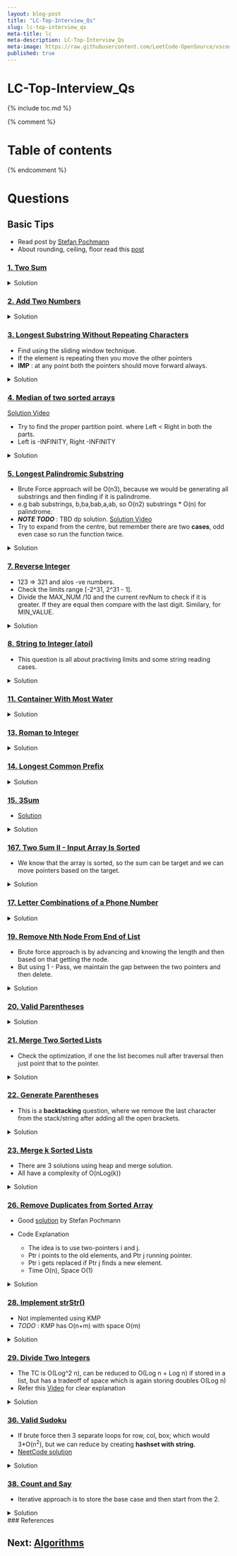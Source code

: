 ```yaml
---
layout: blog-post
title: "LC-Top-Interview_Qs"
slug: lc-top-interview_qs
meta-title: lc
meta-description: LC-Top-Interview_Qs
meta-image: https://raw.githubusercontent.com/LeetCode-OpenSource/vscode-leetcode/master/resources/LeetCode.png
published: true
---
```


# LC-Top-Interview_Qs

{% include toc.md %}

{% comment %} 
<!-- Not including since it is generated in the table TOC-->
Table of contents
=================

<!--ts-->
  <!-- + [Introduction](#introduction)
  + [keyterms](#keyterms) 
    * [complexity](#complexity)
    * [stable_unstable](#stable_unstable)
  + [data_structures](#ds)
    * [arrays](#arrays)
  + [algorithms](#sort-algorithms)
    + [sorting](#sort-algorithms)
      * [bubble_Sort](#bubble-sort)
  + [References](#references) -->
<!--te-->
{% endcomment %} 

<!--flow-start
- Solve the code(Easy : 5 M, Med : 10 M, Hard : 15 M )
- Watch 2x S30, take complexity and all
- Optimize your solution
- Watch leetcode
- Write notes
- Move ONNNN! dont think of it more
flow-end-->

# Questions
## Basic Tips
- Read post by [Stefan Pochmann](https://www.stefan-pochmann.info/spots/tutorials/basic_programming/)
- About rounding, ceiling, floor read this [post](https://www.guru99.com/math-java.html)

### [ 1. Two Sum](https://leetcode.com/problems/two-sum/)

<details><summary>Solution</summary><div markdown="1">

Approach 1: Brute Force - two loops check sum

Approach 2: Two_pass Hash Table : check for complement if not already present

Approach 3: One-pass Hash Table

It turns out we can do it in one-pass. While we are iterating and inserting elements into the hash table, we also look back to check if current element's complement already exists in the hash table. If it exists, we have found a solution and return the indices immediately.

```java
class Solution {
    public int[] twoSum(int[] nums, int target) {
        Map<Integer, Integer> map = new HashMap<>();
        for(int i = 0; i<nums.length;i++){
            // if the key is already present then gets, else inserts the current i
            int key = target - nums[i];
            
            if(map.containsKey(key)){
                // can return the answer in any order
                return new int[]{map.get(key), i};
            }
            
            
            map.put(nums[i],i);
        }
        return null;
    }
}
```

**Complexity Analysis**

Time complexity: O(n). We traverse the list containing n elements only once. Each lookup in the table costs only O(1) time.

Space complexity: O(n). The extra space required depends on the number of items stored in the hash table, which stores at most n elements.

</div>
</details>



### [2. Add Two Numbers](https://leetcode.com/problems/add-two-numbers/)


<details><summary>Solution</summary><div markdown="1">

```java
class Solution {
    public ListNode addTwoNumbers(ListNode l1, ListNode l2) {
        int carry = 0;
        ListNode dummy = new ListNode(-1);
        ListNode temp = dummy;
        while(l1!=null || l2!=null || carry!=0){
            int sum = 0;
            // Check if l1 list is not empty
            if(l1!=null){
                sum += l1.val;
                l1 = l1.next;
            }
            // Check if l2 list is not empty
            if(l2!=null){
                sum += l2.val;
                l2 = l2.next;
            }
            // Add previous carry if exists
            sum+=carry;
            temp.next = new ListNode(sum%10);
            temp = temp.next;
            // Current carry
            carry = sum/10;
        }
        // Return dummy Node next value
        return dummy.next;
    }
}
```

**Complexity Analysis**

Time complexity : O(max(m, n)). Assume that mm and nn represents the length of l1 and l2 respectively, the algorithm above iterates at most max(m, n) times.

Space complexity : O(max(m, n)). The length of the new list is at most max(m,n) + 1.

</div>
</details>



### [3. Longest Substring Without Repeating Characters](https://leetcode.com/problems/longest-substring-without-repeating-characters/)

- Find using the sliding window technique.
- If the element is repeating then you move the other pointers
- **IMP** : at any point both the pointers should move forward always.

<details><summary>Solution</summary><div markdown="1">

```java
class Solution {
    public int lengthOfLongestSubstring(String s) {
        int maxLen = 0;
        HashSet<Character> set = new HashSet<>();
        int j =0;
        for(int i=0; i<s.length();i++){
            //System.out.println("Hash Set : "+set +" i : "+i);
            char c = s.charAt(i);
            if(set.contains(c)){
                while(set.contains(c)){
                    //System.out.println("Removing : "+set);
                    set.remove(s.charAt(j++));
                }
            }
            
            set.add(s.charAt(i));
            maxLen = Math.max(maxLen, set.size());
            
        }
        return maxLen;
    }
}


/// ---- 2nd solution
public class Solution {
    public int lengthOfLongestSubstring(String s) {
        int n = s.length(), ans = 0;
        Map<Character, Integer> map = new HashMap<>(); // current index of character
        // try to extend the range [i, j]
        for (int j = 0, i = 0; j < n; j++) {
            if (map.containsKey(s.charAt(j))) {
                i = Math.max(map.get(s.charAt(j)), i);
            }
            ans = Math.max(ans, j - i + 1);
            map.put(s.charAt(j), j + 1);
        }
        return ans;
    }
}
```

**Complexity Analysis**

**TC** : O(n), Index j will iterate n times.
**SC** : O(min(m,n)). Same as the previous approach.

</div>
</details>


### [4. Median of two sorted arrays](https://leetcode.com/problems/median-of-two-sorted-arrays/)

[Solution Video](https://www.youtube.com/watch?v=LPFhl65R7ww)

- Try to find the proper partition point. where Left < Right in both the parts.
- Left is -INFINITY, Right -INFINITY

<details><summary>Solution</summary><div markdown="1">


```java
package com.interview.binarysearch;

/**
 * There are two sorted arrays nums1 and nums2 of size m and n respectively.
 * Find the median of the two sorted arrays. The overall run time complexity should be O(log (m+n)).
 *
 * Solution
 * Take minimum size of two array. Possible number of partitions are from 0 to m in m size array.
 * Try every cut in binary search way. When you cut first array at i then you cut second array at (m + n + 1)/2 - i
 * Now try to find the i where a[i-1] <= b[j] and b[j-1] <= a[i]. So this i is partition around which lies the median.
 *
 * Time complexity is O(log(min(x,y))
 * Space complexity is O(1)
 *
 * https://leetcode.com/problems/median-of-two-sorted-arrays/
 * https://discuss.leetcode.com/topic/4996/share-my-o-log-min-m-n-solution-with-explanation/4
 */
public class MedianOfTwoSortedArrayOfDifferentLength {

    public double findMedianSortedArrays(int input1[], int input2[]) {
        //if input1 length is greater than switch them so that input1 is smaller than input2.
        if (input1.length > input2.length) {
            return findMedianSortedArrays(input2, input1);
        }
        int x = input1.length;
        int y = input2.length;

        int low = 0;
        int high = x;
        while (low <= high) {
            int partitionX = (low + high)/2;
            int partitionY = (x + y + 1)/2 - partitionX;

            //if partitionX is 0 it means nothing is there on left side. Use -INF for maxLeftX
            //if partitionX is length of input then there is nothing on right side. Use +INF for minRightX
            int maxLeftX = (partitionX == 0) ? Integer.MIN_VALUE : input1[partitionX - 1];
            int minRightX = (partitionX == x) ? Integer.MAX_VALUE : input1[partitionX];

            int maxLeftY = (partitionY == 0) ? Integer.MIN_VALUE : input2[partitionY - 1];
            int minRightY = (partitionY == y) ? Integer.MAX_VALUE : input2[partitionY];

            if (maxLeftX <= minRightY && maxLeftY <= minRightX) {
                //We have partitioned array at correct place
                // Now get max of left elements and min of right elements to get the median in case of even length combined array size
                // or get max of left for odd length combined array size.
                if ((x + y) % 2 == 0) {
                    return ((double)Math.max(maxLeftX, maxLeftY) + Math.min(minRightX, minRightY))/2;
                } else {
                    return (double)Math.max(maxLeftX, maxLeftY);
                }
            } else if (maxLeftX > minRightY) { //we are too far on right side for partitionX. Go on left side.
                high = partitionX - 1;
            } else { //we are too far on left side for partitionX. Go on right side.
                low = partitionX + 1;
            }
        }

        //Only we we can come here is if input arrays were not sorted. Throw in that scenario.
        throw new IllegalArgumentException();
    }

    public static void main(String[] args) {
        int[] x = {1, 3, 8, 9, 15};
        int[] y = {7, 11, 19, 21, 18, 25};

        MedianOfTwoSortedArrayOfDifferentLength mm = new MedianOfTwoSortedArrayOfDifferentLength();
        mm.findMedianSortedArrays(x, y);
    }
}
```

Complexity Analysis

Time complexity: O(log(min(m,n))).

Space complexity: O(1).

</div>
</details>


### [5. Longest Palindromic Substring](https://leetcode.com/problems/longest-palindromic-substring/)
- Brute Force approach will be O(n3), because we would be generating all substrings and then finding if it is palindrome.
- e.g bab substrings, b,ba,bab,a,ab, so O(n2) substrings * O(n) for palindrome.
- ***NOTE TODO*** : TBD dp solution.
[Solution Video](https://www.youtube.com/watch?v=XYQecbcd6_c)
- Try to expand from the centre, but remember there are two **cases**, odd even case so run the function twice.

<details><summary>Solution</summary><div markdown="1">

```java
class Solution {
    int maxLen = Integer.MIN_VALUE;
    String resSubstring = null;
    public String longestPalindrome(String s) {
        if (s == null || s.length() < 1) return "";

        for(int i = 0;i<s.length();i++){
            //System.out.println(" Checking for char : "+s.charAt(i));
            // Odd case
            expandFromCentre(s, i, i);
            // Even case  : abbd, then check i and i+1
            expandFromCentre(s, i, i+1);
        }
        
        return resSubstring;
    }
    
    private void expandFromCentre(String s, int l, int r){
        // expand from the middle.
        while( l>=0 && r<s.length() && (s.charAt(l) == s.charAt(r))){
            int currLen = r - l + 1;
            if(currLen > maxLen){
                resSubstring = s.substring(l, r+1);
                maxLen = currLen;
            }
            l--;
            r++;
        }
    }
}
```
**Complexity Analysis**
**TC** : O(n2), since we are running once, with i as the centre element of the string.
**SC** : O(1) - constant for max string and len
</div>
</details>

### [7. Reverse Integer](https://leetcode.com/problems/reverse-integer/)
- 123 => 321 and alos -ve numbers.
- Check the limits range [-2^31, 2^31 - 1].
- Divide the MAX_NUM /10 and the current revNum to check if it is greater. If they are equal then compare with the last digit. Similary, for MIN_VALUE.
<details><summary>Solution</summary><div markdown="1">

```java
class Solution {
    public int reverse(int x) {
        int revNum = 0;
        while(x!=0){
            // Returns -ve for negative numbers
            int xMod = x % 10;
            // Removes the last number
            x = x/10;
            
            // reached positive limits
            if(revNum > Integer.MAX_VALUE/10 || ( revNum == Integer.MAX_VALUE/10 && xMod > 7)){
                return 0;
            }
            
            // reached negative limits
            if(revNum < Integer.MIN_VALUE/10 || ( revNum == Integer.MIN_VALUE/10 && xMod < -8)){
                return 0;
            }
            revNum = (revNum * 10) + xMod;
        }
        return revNum;
    }
}
```
**Complexity Analysis**
**TC** : O(Log(n)) - Here the operation is running based on the number of digits, in the given number. So, the num of digits = Floor(Log10(n)).
**SC** : O(1)
</div>
</details>

### [8. String to Integer (atoi)](https://leetcode.com/problems/string-to-integer-atoi/)
- This question is all about practiving limits and some string reading cases.
<details><summary>Solution</summary><div markdown="1">

```java
class Solution {
    public int myAtoi(String input) {
        int sign = 1; 
        int result = 0; 
        int index = 0;
        int n = input.length();
        
        // Discard all spaces from the beginning of the input string.
        while (index < n && input.charAt(index) == ' ') { 
            index++; 
        }
        
        // sign = +1, if it's positive number, otherwise sign = -1. 
        if (index < n && input.charAt(index) == '+') {
            sign = 1;
            index++;
        } else if (index < n && input.charAt(index) == '-') {
            sign = -1;
            index++;
        }
        
        // Traverse next digits of input and stop if it is not a digit
        while (index < n && Character.isDigit(input.charAt(index))) {
            int digit = input.charAt(index) - '0';

            // Check overflow and underflow conditions. 
            if ((result > Integer.MAX_VALUE / 10) || 
                (result == Integer.MAX_VALUE / 10 && digit > Integer.MAX_VALUE % 10)) {     
                // If integer overflowed return 2^31-1, otherwise if underflowed return -2^31.    
                return sign == 1 ? Integer.MAX_VALUE : Integer.MIN_VALUE;
            }
            
            // Append current digit to the result.
            result = 10 * result + digit;
            index++;
        }
        
        // We have formed a valid number without any overflow/underflow.
        // Return it after multiplying it with its sign.
        return sign * result;
    }
}
```
**Complexity Analysis**
**TC** : O(N), If N is the number of characters in the input string. We visit each character in the input at most once and for each character we spend a constant amount of time.
**SC** : O(1) We have used only constant space to store the sign and the result.
</div>
</details>

### [11. Container With Most Water](https://leetcode.com/problems/container-with-most-water/)
<details><summary>Solution</summary><div markdown="1">

- Move towards the larger line by identifying the smaller line. So remove the smaller and move towards the larger line.

```java
class Solution {
    public int maxArea(int[] height) {
        int l = 0;
        int r = height.length-1;
        int maxArea = Integer.MIN_VALUE;
        while(l<r){
            // the gap between the two lines
            int gap = r - l;
            int leftVal = height[l];
            int rightVal = height[r];
            int area = Math.min(leftVal, rightVal) * gap;
            maxArea = Math.max(area, maxArea);
            //System.out.println(" area : "+area +" l,r "+l+","+r);
            if(leftVal <= rightVal){
                l++;
            }else{
                r--;
            }
        }
        return maxArea;
    }                       
}
```
**Complexity Analysis**
**TC** : O(n) - single pass
**SC** : O(1) - constant
</div>
</details>


### [13. Roman to Integer](https://leetcode.com/problems/roman-to-integer/)
<details><summary>Solution</summary><div markdown="1">

```java
class Solution {
    HashMap<Character, Integer> map = new HashMap<>();
    public int romanToInt(String s) {
        map = new HashMap<>();
        map.put('I',1);
        map.put('V',5);
        map.put('X',10);
        map.put('L',50);
        map.put('C',100);
        map.put('D',500);
        map.put('M',1000);
        
        int sum = 0;
        for(int i=0;i<s.length();i++){
            // get current char val
            int curCharVal = map.get(s.charAt(i));
            Integer nextCharVal = null;
            // get next char value if present
            if(i+1<s.length()){
                nextCharVal = map.get(s.charAt(i+1));
            }
            
            // if next char exists
            if(nextCharVal!=null){
                // curr val is less then next then special cases
                if(curCharVal < nextCharVal){
                    sum+= nextCharVal - curCharVal;
                    i++;
                }else{
                    sum+= curCharVal;
                }
            }else{// if next doesnt exist then add to exisiting sum
                sum+=curCharVal;
            }
            //System.out.println(" i : "+i + ","+sum);
        }
        return sum;
    }
}
```
**Complexity Analysis**
**TC** : O(1), since we are just lookup and using the values. Max is 3999 values which is constant
**SC** : O(1), just 9 values in hashmap
</div>
</details>

### [14. Longest Common Prefix](https://leetcode.com/problems/longest-common-prefix/)


<details><summary>Solution</summary><div markdown="1">

```java
class Solution {
    public String longestCommonPrefix(String[] strs) {
        // Take the first string
        String first = strs[0];
        int charPtr = 0;
        // for each charater in the first string
        while(charPtr < first.length()){
            for(int i=1;i<strs.length;i++){
                String str = strs[i];
                // if the character idx is > than the any of the strings, then return since it is out of bounds condition, may be we hit the smallest string.
                if(charPtr >= str.length() || str.charAt(charPtr) != first.charAt(charPtr)){
                    return first.substring(0,charPtr);
                }
            }
            // incerement if the character is present in all the strings.
            charPtr++;
        }
        return first.substring(0,charPtr);
    }
}
```
**Complexity Analysis**
**TC** : O(nm) where n is the min of the m strings
**SC** : O(1), not saving anything
</div>
</details>

### [15. 3Sum](https://leetcode.com/problems/3sum/)

- [Solution](https://www.youtube.com/watch?v=jzZsG8n2R9A)   

<details><summary>Solution</summary><div markdown="1">

```java
class Solution {

    //2 pointers
    public List<List<Integer>> threeSum(int[] nums) {
        Arrays.sort(nums);
        LinkedList<List<Integer>> sol = new LinkedList<List<Integer>>();

        for (int i = 0; i < nums.length - 2; i++) {
            if (i == 0 || (i > 0 && nums[i] != nums[i - 1])) {
                int target = 0 - nums[i];
                int left = i + 1;
                int right = nums.length - 1;

                while (left < right) {
                    if (nums[left] + nums[right] == target) {
                        ArrayList<Integer> miniSol = new ArrayList<>();
                        miniSol.add(nums[i]);
                        miniSol.add(nums[left]);
                        miniSol.add(nums[right]);
                        sol.add(miniSol);
                        while (left < right && nums[left] == nums[left + 1]) {
                            left++;
                        }
                        while (left < right && nums[right] == nums[right - 1]) {
                            right--;
                        }
                        left++;
                        right--;
                    } else if (nums[left] + nums[right] > target) {
                        right--;
                    } else {
                        left++;
                    }
                }
            }
        }

        return sol;
    }
}

//HashSet
class Solution {
    public List<List<Integer>> threeSum(int[] nums) {
        Set<List<Integer>> res = new HashSet<>();

        Map<Integer, Integer> map = new HashMap<>();
        for(int i=0;i<nums.length;i++){
            map.put(nums[i], i);
        }

        // O(n2) two loops, contant time for hashmap look up.
        for(int i = 0;i<nums.length-2;i++){
            for(int j = i+1;j<nums.length-1;j++){
                int target = 0 - (nums[i] + nums[j]);
                // Search the target in map if exists.
                if(map.containsKey(target) && map.get(target) > j){
                    List<Integer> list = new ArrayList<>();
                    list.add(nums[i]);list.add(nums[j]);list.add(nums[map.get(target)]);
                    Collections.sort(list);
                    res.add(list);
                    }
                }
            }
        return new ArrayList<>(res);
    }
}
```
**Complexity Analysis**
**TC** : O(n^2). twoSumII is O(n), and we call it n times. Sorting the array takes O(nlogn), so overall complexity is O(nlogn + n^2). ~~~ O(n2)
**SC** : O(log N to N),depending on the implementation of the sorting algorithm. For the purpose of complexity analysis, we ignore the memory required for the output.



</div>
</details>

### [167. Two Sum II - Input Array Is Sorted](https://leetcode.com/problems/two-sum-ii-input-array-is-sorted/)
- We know that the array is sorted, so the sum can be target and we can move pointers based on the target.
<details><summary>Solution</summary><div markdown="1">

```java
class Solution {
    public int[] twoSum(int[] nums, int target) {
        int start = 0; 
        int end = nums.length-1;
        
        while(start<end){
            int sum = nums[start] + nums[end];
            if(sum == target){
                return new int[]{start+1,end+1};
            }else if(sum > target){
                end--;
            }else{
                start++;
            }
        }
        // Incase no solution exists;
        return new int[]{-1,-1};
    }
}
```
**Complexity Analysis**
**TC** : O(n). The input array is traversed at most once. Thus the time complexity is O(n).
**SC** : O(1). We only use additional space to store two indices and the sum, so the space complexity is O(1).
</div>
</details>

### [17. Letter Combinations of a Phone Number](https://leetcode.com/problems/letter-combinations-of-a-phone-number/)
<details><summary>Solution</summary><div markdown="1">

```java
class Solution {
    public List<String> letterCombinations(String digits) {
        LinkedList<String> list = new LinkedList<>();
        // base case if length is 0 then return
        if(digits.length() == 0){return list;}
        
        // create map of return
        String[] mapping = new String[] {"0", "1", "abc", "def", "ghi", "jkl", "mno", "pqrs", "tuv", "wxyz"};
        // initial empty string
        list.add("");        
        for(int i = 0;i<digits.length();i++){
            while(list.peek().length() == i){
                // FIFO remove first
                String ans = list.remove();
                int digit = Character.getNumericValue(digits.charAt(i));
                // for each string add character; till the length is same
                for(char c : mapping[digit].toCharArray()){
                    list.add(ans +""+c);
                }
            }
        }
        // return the list of strings.
        return list;
    }
}
```
**Complexity Analysis**
**TC** : O(4^N⋅N), where N is the length of digits. Note that 4 in this expression is referring to the maximum value length in the hash map, and not to the length of the input. The worst-case is where the input consists of only 7s and 9s. In that case, we have to explore 4 additional paths for every extra digit. Then, for each combination, it costs up to N to build the combination. This problem can be generalized to a scenario where numbers correspond with up to M digits, in which case the time complexity would be O(M^N⋅N). For the problem constraints, we're given, M=4, because of digits 7 and 9 having 4 letters each.
**SC** : O(1); since we are returning the result list.
</div>
</details>

### [19. Remove Nth Node From End of List](https://leetcode.com/problems/remove-nth-node-from-end-of-list/)
- Brute force approach is by advancing and knowing the length and then based on that getting the node.
- But using 1 - Pass, we maintain the gap between the two pointers and then delete.
<details><summary>Solution</summary><div markdown="1">

```java
public ListNode removeNthFromEnd(ListNode head, int n) {
    ListNode dummy = new ListNode(0);
    dummy.next = head;
    ListNode first = dummy;
    ListNode second = dummy;
    // Advances first pointer so that the gap between first and second is n nodes apart
    for (int i = 1; i <= n + 1; i++) {
        first = first.next;
    }
    // Move first to the end, maintaining the gap
    while (first != null) {
        first = first.next;
        second = second.next;
    }
    second.next = second.next.next;
    return dummy.next;
}
```
**Complexity Analysis**
**TC** : O(N) - n the length of the nodes
**SC** : O(1)
</div>
</details>


### [20. Valid Parentheses](https://leetcode.com/problems/valid-parentheses/)

<details><summary>Solution</summary><div markdown="1">

```java
class Solution {
    public boolean isValid(String s) {
        Stack<Character> stack = new Stack<>();
        // Make mapping of the opening and closing brackets
        Map<Character, Character> map = new HashMap<>();
        map.put('(',')');
        map.put('{','}');
        map.put('[',']');
        
        // Check for each char if the closing bracking and opening match
        for(int i=0;i<s.length();i++){
            char c = s.charAt(i);
            if(map.containsKey(c)){
                stack.push(c);
            }else{
                if(!stack.isEmpty() && map.get(stack.peek()) == c){
                    stack.pop();
                }else{
                    return false;
                }
            }
        }
        // If all match then stack should be empty else false;
        return stack.isEmpty();
    }
}
```
**Complexity Analysis**
**TC** : O(n) because we simply traverse the given string one character at a time and push and pop operations on a stack take O(1) time.
**SC** : Space complexity : O(n) as we push all opening brackets onto the stack and in the worst case, we will end up pushing all the brackets onto the stack. e.g. ((((((((((.
</div>
</details>

### [21. Merge Two Sorted Lists](https://leetcode.com/problems/merge-two-sorted-lists/)
- Check the optimization, if one the list becomes null after traversal then just point that to the pointer.
<details><summary>Solution</summary><div markdown="1">

```java
class Solution {
    public ListNode mergeTwoLists(ListNode l1, ListNode l2) {
        // maintain an unchanging reference to node ahead of the return node.
        ListNode prehead = new ListNode(-1);

        ListNode prev = prehead;
        while (l1 != null && l2 != null) {
            if (l1.val <= l2.val) {
                prev.next = l1;
                l1 = l1.next;
            } else {
                prev.next = l2;
                l2 = l2.next;
            }
            prev = prev.next;
        }

        // At least one of l1 and l2 can still have nodes at this point, so connect
        // the non-null list to the end of the merged list.
        prev.next = l1 == null ? l2 : l1;

        return prehead.next;
    }
}
```
**Complexity Analysis**
**TC** : O(n+m) Because exactly one of l1 and l2 is incremented on each loop iteration, the while loop runs for a number of iterations equal to the sum of the lengths of the two lists. All other work is constant, so the overall complexity is linear
**SC** : O(1) just point references.
</div>
</details>

### [22. Generate Parentheses](https://leetcode.com/problems/generate-parentheses/)
- This is a **backtacking** question, where we remove the last character from the stack/string after adding all the open brackets.
<details><summary>Solution</summary><div markdown="1">

```java
class Solution {
    public List<String> generateParenthesis(int n) {
        List<String> ans = new ArrayList();
        backtrack(ans, new StringBuilder(), 0, 0, n);
        return ans;
    }

    public void backtrack(List<String> ans, StringBuilder cur, int open, int close, int max){
        if (cur.length() == max * 2) {
            ans.add(cur.toString());
            return;
        }

        if (open < max) {
            cur.append("(");
            backtrack(ans, cur, open+1, close, max);
            cur.deleteCharAt(cur.length() - 1);
        }
        if (close < open) {
            cur.append(")");
            backtrack(ans, cur, open, close+1, max);
            cur.deleteCharAt(cur.length() - 1);
        }
    }
}
```
**Complexity Analysis**
Our complexity analysis rests on understanding how many elements there are in generateParenthesis(n). This analysis is outside the scope of this article, but it turns out this is the n-th Catalan number (1/n+1) (2n  by n) which is 4<sup>n</sup>/n. sqrt n

**TC** : O(4<sup>n</sup>/sqrt n) Each valid sequence has at most n steps during the backtracking procedure.
**SC** :  O(4<sup>n</sup>/sqrt n), as described above, and using O(n) space to store the sequence.
</div>
</details>


### [23. Merge k Sorted Lists](https://leetcode.com/problems/merge-k-sorted-lists/)
- There are 3 solutions using heap and merge solution.
- All have a complexity of O(nLog(k))
<details><summary>Solution</summary><div markdown="1">

```java 
//  Solution using Min Heap
//  Time Complexity:         O(n*log(k))
//  Extra Space Complexity:  O(k)

class Solution1 {
    public ListNode mergeKLists(ListNode[] lists) {
        Queue<Integer> minHeap = new PriorityQueue<>();

        for (ListNode nodes : lists) {
            ListNode current = nodes;
            while (current != null) {
                minHeap.add(current.val);
                current = current.next;
            }
        }

        ListNode dummy = new ListNode(0);
        ListNode current = dummy;

        while (!minHeap.isEmpty()) {
            current.next = new ListNode(minHeap.poll());
            current = current.next;
        }

        return dummy.next;
    }
}

//  Solution using Iterative Merge Sort
//  Time Complexity:         O(n*log(k))
//  Extra Space Complexity:  O(1)

class Solution2 {

    public ListNode mergeKLists(ListNode[] lists) {
        int size = lists.length;
        int interval = 1;

        while (interval < size) {
            for (int i = 0; i < size - interval; i += 2 * interval) {
                lists[i] = merge(lists[i], lists[i + interval]);
            }

            interval *= 2;
        }

        return size > 0 ? lists[0] : null;
    }

    private ListNode merge(ListNode l1, ListNode l2) {
        ListNode dummy = new ListNode(0);
        ListNode curr = dummy;

        while (l1 != null && l2 != null) {
            if (l1.val <= l2.val) {
                curr.next = l1;
                l1 = l1.next;
            } else {
                curr.next = l2;
                l2 = l2.next;
            }

            curr = curr.next;
        }

        if (l1 != null) {
            curr.next = l1;
        } else {
            curr.next = l2;
        }

        return dummy.next;
    }
}
// Solution using the Priority Queue with iterating heads.
class Solution3 {
    public ListNode mergeKLists(ListNode[] lists) {
        PriorityQueue<ListNode> pq = new PriorityQueue<>((o1,o2)->o1.val - o2.val);
        // Adding the heads of all the lists.
        for(ListNode node : lists){
            if(node!=null){
                pq.offer(node);
            }
        }
        ListNode temp = new ListNode(-1);
        ListNode res = temp;
        // Till the queue is not empty, remove the min head and then add back to the list.
        while(!pq.isEmpty()){
            ListNode head = pq.poll();
            if(head!=null){
                temp.next = new ListNode(head.val);
                temp = temp.next;
                if(head.next!=null){
                    // Moving the head forward and adding back to the heap
                    pq.offer(head.next);
                }
            }
        }
        // if the size of the list is empty then return the null node else the result node.
        return lists.length==0 ? null : res.next;
    }
}
```
**Complexity Analysis**
**TC** : O(n*log(k)) where k are the linked list. Height of tree is log(K). N - nodes.
**SC** : O(1)
</div>
</details>

### [26. Remove Duplicates from Sorted Array](https://leetcode.com/problems/remove-duplicates-from-sorted-array/)
- Good [solution](https://leetcode.com/problems/remove-duplicates-from-sorted-array/discuss/11780/5-lines-C%2B%2BJava-nicer-loops) by Stefan Pochmann

- Code Explanation
    - The idea is to use two-pointers i and j.
    - Ptr i points to the old elements, and Ptr j running pointer.
    - Ptr i gets replaced if Ptr j finds a new element.
    - Time O(n), Space O(1)
<details><summary>Solution</summary><div markdown="1">

```java
class Solution {
    public int removeDuplicates(int[] nums) {
        int i = 0; 
        for(int j = 1;j<nums.length;j++){
            // If the two nums are equal then continue
            if(nums[i] ==  nums[j]){
                continue;
            }
            // if different then increment and store the new value
            nums[++i] = nums[j];
        }
        // return i + 1; after placing i unique elements.
        return i+1;
    }
}
```
**Complexity Analysis**
**TC** : O(n)
**SC** : O(1)
</div>
</details>




### [28. Implement strStr()](https://leetcode.com/problems/implement-strstr/)
- Not implemented using KMP
- *TODO* : KMP has O(n+m) with space O(m)
<details><summary>Solution</summary><div markdown="1">

```java
// Solution 1
class Solution {
    public int strStr(String haystack, String needle) {
        for(int i = 0; i<haystack.length() - needle.length() + 1;i++){
            int j = 0;
            // if equal increment botht i and j
            while(j<needle.length() && haystack.charAt(i) == needle.charAt(j)){
                j++;
                i++;
            }
            // match found
            if(j == needle.length()){
                // return the last idx of i
                return i-=j;
            }else{
                // reset the progress
                i -= j;
                j = 0;
            }
        }
        // if no match found
        return -1;
    }
} 

// Solution 2
class Solution {
    public int strStr(String haystack, String needle) {
        return haystack.indexOf(needle);
    }
}
```
**Complexity Analysis**
**TC** : O(n*m); 
**SC** : O(1)
</div>
</details>


### [29. Divide Two Integers](https://leetcode.com/problems/divide-two-integers/)
- The TC is O(Log^2 n), can be reduced to O(Log n + Log n) if stored in a list, but has a tradeoff of space which is again storing doubles O(Log n)
- Refer this [Video](https://www.youtube.com/watch?v=htX69j1jf5U) for clear explanation 
<details><summary>Solution</summary><div markdown="1">

```java
class Solution {
    public int divide(int dividend, int divisor) {

        // Special case: overflow.
        if (dividend == Integer.MIN_VALUE && divisor == -1) {
            return Integer.MAX_VALUE;
        }
        
        int isDividendNve = dividend < 0 ? -1 : 1;
        int isDivisorNve = divisor < 0 ? -1 : 1;
        
        
        dividend = Math.abs(dividend);
        divisor = Math.abs(divisor);
        
        int quo = 0;
        
        // Inital base case if atleast 1 is possible
        while(dividend - divisor >=0){
            int pow = 0;
            // if next multiple is gt > curr else we take just one
            while(dividend - (divisor<<1<<pow) >=0){
                pow++;
            }
            // Add atleast 1 possibility
            quo += 1<<pow;
            dividend -= divisor<<pow;
        }
        
        return quo * isDividendNve * isDivisorNve;
    }
}
```
**Complexity Analysis**
**TC** : O(log n * log n) for searching and then halving and then searching
**SC** : O(1)
</div>
</details>

### [36. Valid Sudoku](https://leetcode.com/problems/valid-sudoku/)

- If brute force then 3 separate loops for row, col, box; which would  3*O(n<sup>2</sup>), but we can reduce by creating **hashset with string.**
- [NeetCode solution](https://github.com/neetcode-gh/leetcode/blob/main/java/36-valid-sudoku.java)
<details><summary>Solution</summary><div markdown="1">

```java
class Solution {
    public boolean isValidSudoku(char[][] board) {
        HashSet<String> set = new HashSet<>();
        // Iterte through row and cols
        for(int row  = 0;row<9;row++){
            for(int col  = 0;col<9;col++){
                char c = board[row][col];
                // skip if it is a dot
                if(c=='.'){continue;}
                String rowVal = "r"+row+c;// R : 0 : Val
                String colVal = "c"+col+c;// C : 0 : Val
                int box = (row/3)*3 + (col/3);
                // Make total of 9 box for each 3*3 grid.
                String boxVal = "b"+box+c;// B : 0 : Val
                
                // check if cotains in set; else return false
                if(set.contains(rowVal) || 
                  set.contains(colVal) || 
                  set.contains(boxVal)){
                    return false;
                }
                
                // if unique then gets added
                set.add(rowVal);
                set.add(colVal);
                set.add(boxVal);
            }
        }
        
        return true;
    }
}
```
**Complexity Analysis**
**TC** : O(n<sup>2</sup>)
**SC** : 3 * O(n<sup>2</sup>) ~ O(n<sup>2</sup>); because worst case if it is correct sudoku with all the value filled.Row - O(n<sup>2</sup>) + Col - O(n<sup>2</sup>) + Box - O(n<sup>2</sup>),, so we will have around 243 values.
</div>
</details>



### [38. Count and Say](https://leetcode.com/problems/count-and-say/)
- Iterative approach is to store the base case and then start from the 2.
<details><summary>Solution</summary><div markdown="1">

```java
class Solution {
    public String countAndSay(int n) {
        // If  n is 0 or less, return empty
        if(n <= 0){
            return "";
        }
        
        // if n 1 return base case
        String res = "1";
        if(n == 1){
            return res;
        }
        
        // if n > 1 then do
        for(int k=2;k<=n;k++){
            StringBuilder sb = new StringBuilder("");
            StringBuilder str = new StringBuilder(res);
            for(int i=0;i<str.length();i++){
                char curr = str.charAt(i);
                int count = 1;
                // count repeating and then append
                while(i+1<str.length() && ((str.charAt(i+1)) == curr)){
                    i++;
                    count++;
                }
                //System.out.println(" Count : "+count +" i,j "+i+","+j);
                sb.append(count+""+curr);
            }
            res = sb.toString();
        }
        return res;
    }
    
}
```
**Complexity Analysis**
**TC** : O(k * n), where k is the length of the largest sequence till n. In this for each n, we iterate n times over the string generated every time. So, O (k*n)
**SC** : O(1), where we append all the strings to builder.
</div>
</details>
### References

## Next: [Algorithms](/noteathon/java-ds-algo)
